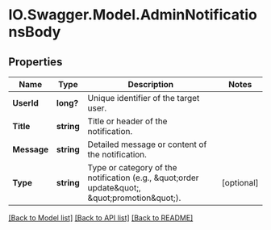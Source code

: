 # IO.Swagger.Model.AdminNotificationsBody
## Properties

Name | Type | Description | Notes
------------ | ------------- | ------------- | -------------
**UserId** | **long?** | Unique identifier of the target user. | 
**Title** | **string** | Title or header of the notification. | 
**Message** | **string** | Detailed message or content of the notification. | 
**Type** | **string** | Type or category of the notification (e.g., \&quot;order update\&quot;, \&quot;promotion\&quot;). | [optional] 

[[Back to Model list]](../README.md#documentation-for-models) [[Back to API list]](../README.md#documentation-for-api-endpoints) [[Back to README]](../README.md)

